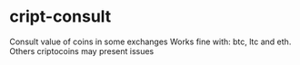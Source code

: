# cript-consult
Consult value of coins in some exchanges
Works fine with: btc, ltc and eth. Others criptocoins may present issues
